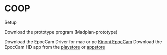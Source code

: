 # COOP


Setup

Download the prototype program (Madplan-prototype)

Download the EpocCam Driver for mac or pc [Kinoni EpocCam](https://www.kinoni.com/)
Download the EpocCam HD app from the [playstore](https://play.google.com/store/apps/details?id=com.kinoni.webcampro) or [appstore](https://apps.apple.com/cz/app/epoccam-hd-webcam-for-mac-pc/id435355256)
